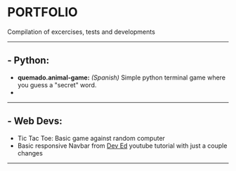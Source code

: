 # PORTFOLIO
Compilation of excercises, tests and developments

- - - - 

## - Python:
  - **quemado.animal-game:** *(Spanish)* Simple python terminal game where you guess a "secret" word.
  - 

- - - -

## - Web Devs:
  - Tic Tac Toe: Basic game against random computer
  - Basic responsive Navbar from [Dev Ed](https://www.youtube.com/channel/UClb90NQQcskPUGDIXsQEz5Q) youtube tutorial with just a couple changes
  
- - - - 
